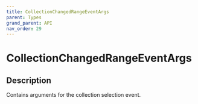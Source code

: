```yaml
---
title: CollectionChangedRangeEventArgs
parent: Types
grand_parent: API
nav_order: 29
---
```


# CollectionChangedRangeEventArgs

## Description

Contains arguments for the collection selection event.
